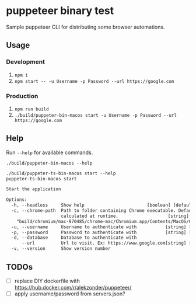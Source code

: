 # puppeteer binary test

Sample puppeteer CLI for distributing some browser automations.

## Usage

### Development

1. `npm i`
2. `npm start -- -u Username -p Password --url https://google.com`

### Production

1. `npm run build`
2. `./build/puppeter-bin-macos start -u Username -p Password --url https://google.com`

## Help

Run `--help` for available commands.

`./build/puppeter-bin-macos --help`

```txt
./build/puppeter-ts-bin-macos start --help
puppeter-ts-bin-macos start

Start the application

Options:
  -h, --headless     Show help                        [boolean] [default: false]
  -c, --chrome-path  Path to folder containing Chrome executable. Default
                     calculated at runtime.                   [string] [default:
    "build/chromium/mac-970485/chrome-mac/Chromium.app/Contents/MacOS/Chromium"]
  -u, --username     Username to authenticate with           [string] [required]
  -p, --password     Password to authenticate with           [string] [required]
  -d, --database     Database to authenticate with                      [string]
      --url          Url to visit. Ex: https://www.google.com[string] [required]
  -v, --version      Show version number                               [boolean]
```

## TODOs
- [ ] replace DIY dockerfile with https://hub.docker.com/r/alekzonder/puppeteer/
- [ ] apply username/password from servers.json?
